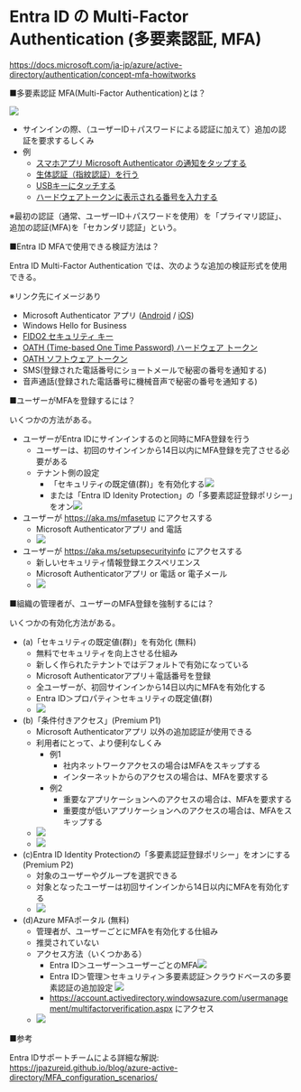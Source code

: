# Entra ID の Multi-Factor Authentication (多要素認証, MFA)

https://docs.microsoft.com/ja-jp/azure/active-directory/authentication/concept-mfa-howitworks

■多要素認証 MFA(Multi-Factor Authentication)とは？

![](images/ss-2022-09-28-09-28-24.png)

- サインインの際、（ユーザーID＋パスワードによる認証に加えて）追加の認証を要求するしくみ
- 例
  - [スマホアプリ Microsoft Authenticator の通知をタップする](https://kiritsume.com/microsoft-authenticator/)
  - [生体認証（指紋認証）を行う](https://www.google.com/search?q=windows+hello+%E7%94%9F%E4%BD%93%E8%AA%8D%E8%A8%BC&tbm=isch)
  - [USBキーにタッチする](https://alven.tech/yubico-with-azure-ad-mfa/)
  - [ハードウェアトークンに表示される番号を入力する](https://www.cloudou.net/azure-active-directory/mfa005/)

※最初の認証（通常、ユーザーID＋パスワードを使用）を「プライマリ認証」、追加の認証(MFA)を「セカンダリ認証」という。

■Entra ID MFAで使用できる検証方法は？

Entra ID Multi-Factor Authentication では、次のような追加の検証形式を使用できる。

※リンク先にイメージあり

- Microsoft Authenticator アプリ ([Android](https://play.google.com/store/apps/details?id=com.azure.authenticator&hl=ja&gl=US) / [iOS](https://apps.apple.com/jp/app/microsoft-authenticator/id983156458))
- Windows Hello for Business
- [FIDO2 セキュリティ キー](https://learn.microsoft.com/ja-JP/azure/active-directory/authentication/concept-authentication-passwordless#fido2-security-keys)
- [OATH (Time-based One Time Password) ハードウェア トークン](https://learn.microsoft.com/ja-jp/azure/active-directory/authentication/concept-authentication-oath-tokens#oath-hardware-tokens-preview)
- [OATH ソフトウェア トークン](https://learn.microsoft.com/ja-jp/azure/active-directory/authentication/concept-authentication-oath-tokens#oath-software-tokens)
- SMS(登録された電話番号にショートメールで秘密の番号を通知する)
- 音声通話(登録された電話番号に機械音声で秘密の番号を通知する)

■ユーザーがMFAを登録するには？

いくつかの方法がある。

- ユーザーがEntra IDにサインインするのと同時にMFA登録を行う
  - ユーザーは、初回のサインインから14日以内にMFA登録を完了させる必要がある
  - テナント側の設定
    - 「セキュリティの既定値(群)」を有効化する![](images/ss-2022-09-25-23-42-16.png)
    - または「Entra ID Idenity Protection」の「多要素認証登録ポリシー」をオン![](images/ss-2022-09-25-23-43-13.png)
- ユーザーが https://aka.ms/mfasetup にアクセスする
  - Microsoft Authenticatorアプリ and 電話
  - ![](images/ss-2022-09-25-23-44-06.png)
- ユーザーが https://aka.ms/setupsecurityinfo にアクセスする
  - 新しいセキュリティ情報登録エクスペリエンス
  - Microsoft Authenticatorアプリ or 電話 or 電子メール
  - ![](images/ss-2022-09-25-23-44-49.png)

■組織の管理者が、ユーザーのMFA登録を強制するには？

いくつかの有効化方法がある。

- (a)「セキュリティの既定値(群)」を有効化 (無料)
  - 無料でセキュリティを向上させる仕組み
  - 新しく作られたテナントではデフォルトで有効になっている
  - Microsoft Authenticatorアプリ＋電話番号を登録
  - 全ユーザーが、初回サインインから14日以内にMFAを有効化する
  - Entra ID＞プロパティ＞セキュリティの既定値(群)
  - ![](images/ss-2022-09-25-21-59-22.png)
- (b)「条件付きアクセス」(Premium P1)
  - Microsoft Authenticatorアプリ 以外の追加認証が使用できる
  - 利用者にとって、より便利なしくみ
    - 例1
      - 社内ネットワークアクセスの場合はMFAをスキップする
      - インターネットからのアクセスの場合は、MFAを要求する
    - 例2
      - 重要なアプリケーションへのアクセスの場合は、MFAを要求する
      - 重要度が低いアプリケーションへのアクセスの場合は、MFAをスキップする
  - ![](images/ss-2022-09-25-21-57-44.png)
  - ![](images/ss-2022-09-25-21-57-08.png)
- (c)Entra ID Identity Protectionの「多要素認証登録ポリシー」をオンにする(Premium P2)
  - 対象のユーザーやグループを選択できる
  - 対象となったユーザーは初回サインインから14日以内にMFAを有効化する
  - ![](images/ss-2022-09-26-02-05-26.png)
- (d)Azure MFAポータル (無料)
  - 管理者が、ユーザーごとにMFAを有効化する仕組み
  - 推奨されていない
  - アクセス方法（いくつかある）
    - Entra ID＞ユーザー＞ユーザーごとのMFA![](images/ss-2022-09-25-22-30-51.png)
    - Entra ID＞管理＞セキュリティ＞多要素認証＞クラウドベースの多要素認証の追加設定 ![](images/ss-2022-09-25-21-55-00.png)
    - https://account.activedirectory.windowsazure.com/usermanagement/multifactorverification.aspx にアクセス
  - ![](images/ss-2022-09-25-21-55-27.png)

■参考

Entra IDサポートチームによる詳細な解説:
https://jpazureid.github.io/blog/azure-active-directory/MFA_configuration_scenarios/

